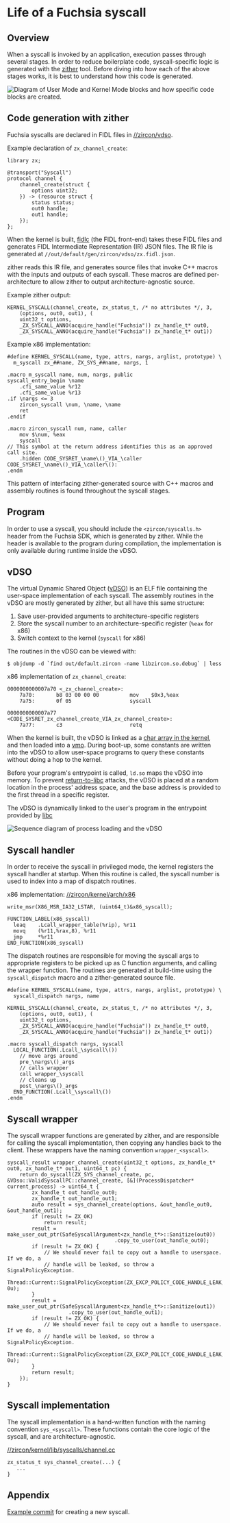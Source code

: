 # Life of a Fuchsia syscall

## Overview

When a syscall is invoked by an application, execution passes through several stages.
In order to reduce boilerplate code, syscall-specific logic is generated with the
[zither](https://cs.opensource.google/fuchsia/fuchsia/+/main:zircon/tools/zither/)
tool. Before diving into how each of the above stages works, it is best to understand
how this code is generated.

![Diagram of User Mode and Kernel Mode blocks and how specific code blocks are created.](images/overview.png)

## Code generation with zither

Fuchsia syscalls are declared in FIDL files in [//zircon/vdso](/zircon/vdso).

Example declaration of `zx_channel_create`:

```
library zx;

@transport("Syscall")
protocol channel {
    channel_create(struct {
        options uint32;
    }) -> (resource struct {
        status status;
        out0 handle;
        out1 handle;
    });
};
```

When the kernel is built,
[fidlc](/docs/reference/fidl/language/fidlc.md) (the FIDL
front-end) takes these FIDL files and generates FIDL Intermediate Representation
(IR) JSON files. The IR file is generated at `//out/default/gen/zircon/vdso/zx.fidl.json`.

zither reads this IR file, and generates source files that invoke C++ macros
with the inputs and outputs of each syscall. These macros are defined
per-architecture to allow zither to output architecture-agnostic source.

Example zither output:

```
KERNEL_SYSCALL(channel_create, zx_status_t, /* no attributes */, 3,
    (options, out0, out1), (
    uint32_t options,
    _ZX_SYSCALL_ANNO(acquire_handle("Fuchsia")) zx_handle_t* out0,
    _ZX_SYSCALL_ANNO(acquire_handle("Fuchsia")) zx_handle_t* out1))
```

Example x86 implementation:

```
#define KERNEL_SYSCALL(name, type, attrs, nargs, arglist, prototype) \
  m_syscall zx_##name, ZX_SYS_##name, nargs, 1

.macro m_syscall name, num, nargs, public
syscall_entry_begin \name
    .cfi_same_value %r12
    .cfi_same_value %r13
.if \nargs <= 3
    zircon_syscall \num, \name, \name
    ret
.endif

.macro zircon_syscall num, name, caller
    mov $\num, %eax
    syscall
// This symbol at the return address identifies this as an approved call site.
    .hidden CODE_SYSRET_\name\()_VIA_\caller
CODE_SYSRET_\name\()_VIA_\caller\():
.endm
```

This pattern of interfacing zither-generated source with C++ macros and
assembly routines is found throughout the syscall stages.

## Program

In order to use a syscall, you should include the
`<zircon/syscalls.h>` header from the Fuchsia SDK, which is generated by zither.
While the header is available to the program during compilation, the
implementation is only available during runtime inside the vDSO.

## vDSO

The virtual Dynamic Shared Object
([vDSO](/docs/concepts/kernel/vdso.md)) is an ELF file
containing the user-space implementation of each syscall. The assembly routines
in the vDSO are mostly generated by zither, but all have this same structure:

1. Save user-provided arguments to architecture-specific registers
1. Store the syscall number to an architecture-specific register (`%eax` for x86)
1. Switch context to the kernel (`syscall` for x86)

The routines in the vDSO can be viewed with:

```
$ objdump -d `find out/default.zircon -name libzircon.so.debug` | less
```

x86 implementation of `zx_channel_create`:

```
0000000000007a70 <_zx_channel_create>:
    7a70:       b8 03 00 00 00          mov    $0x3,%eax
    7a75:       0f 05                   syscall

0000000000007a77 <CODE_SYSRET_zx_channel_create_VIA_zx_channel_create>:
    7a77:       c3                      retq
```

When the kernel is built, the vDSO is linked as a
[char array in the kernel](/zircon/kernel/lib/userabi/vdso.cc#28),
and then loaded into a
[vmo](/docs/reference/kernel_objects/vm_object.md).
During boot-up, some constants are written into the vDSO to allow user-space
programs to query these constants without doing a hop to the kernel.

Before your program's entrypoint is called, `ld.so` maps the vDSO into memory.
To prevent [return-to-libc](https://en.wikipedia.org/wiki/Return-to-libc_attack)
attacks, the vDSO is placed at a random location in the process' address space,
and the base address is provided to the first thread in a specific register.

The vDSO is dynamically linked to the user's program in the entrypoint provided
by [libc](/docs/development/languages/c-cpp/libc.md)

![Sequence diagram of process loading and the vDSO](images/vdso_loading.png)

## Syscall handler

In order to receive the syscall in privileged mode, the kernel registers the
syscall handler at startup. When this routine is called, the syscall
number is used to index into a map of dispatch routines.

x86 implementation: [//zircon/kernel/arch/x86](/zircon/kernel/arch/x86)

```
write_msr(X86_MSR_IA32_LSTAR, (uint64_t)&x86_syscall);

FUNCTION_LABEL(x86_syscall)
  leaq    .Lcall_wrapper_table(%rip), %r11
  movq    (%r11,%rax,8), %r11
  jmp     *%r11
END_FUNCTION(x86_syscall)
```

The dispatch routines are responsible for moving the syscall args to appropriate
registers to be picked up as C function arguments, and calling the wrapper
function. The routines are generated at build-time using the `syscall_dispatch`
macro and a zither-generated source file.

```
#define KERNEL_SYSCALL(name, type, attrs, nargs, arglist, prototype) \
  syscall_dispatch nargs, name

KERNEL_SYSCALL(channel_create, zx_status_t, /* no attributes */, 3,
    (options, out0, out1), (
    uint32_t options,
    _ZX_SYSCALL_ANNO(acquire_handle("Fuchsia")) zx_handle_t* out0,
    _ZX_SYSCALL_ANNO(acquire_handle("Fuchsia")) zx_handle_t* out1))

.macro syscall_dispatch nargs, syscall
  LOCAL_FUNCTION(.Lcall_\syscall\())
    // move args around
    pre_\nargs\()_args
    // calls wrapper
    call wrapper_\syscall
    // cleans up
    post_\nargs\()_args
  END_FUNCTION(.Lcall_\syscall\())
.endm
```

## Syscall wrapper

The syscall wrapper functions are generated by zither, and are responsible for
calling the syscall implementation, then copying any handles back to the client.
These wrappers have the naming convention `wrapper_<syscall>`.

```
syscall_result wrapper_channel_create(uint32_t options, zx_handle_t* out0, zx_handle_t* out1, uint64_t pc) {
    return do_syscall(ZX_SYS_channel_create, pc, &VDso::ValidSyscallPC::channel_create, [&](ProcessDispatcher* current_process) -> uint64_t {
        zx_handle_t out_handle_out0;
        zx_handle_t out_handle_out1;
        auto result = sys_channel_create(options, &out_handle_out0, &out_handle_out1);
        if (result != ZX_OK)
            return result;
        result = make_user_out_ptr(SafeSyscallArgument<zx_handle_t*>::Sanitize(out0))
                                   .copy_to_user(out_handle_out0);
        if (result != ZX_OK) {
            // We should never fail to copy out a handle to userspace. If we do, a
            // handle will be leaked, so throw a SignalPolicyException.
            Thread::Current::SignalPolicyException(ZX_EXCP_POLICY_CODE_HANDLE_LEAK, 0u);
        }
        result = make_user_out_ptr(SafeSyscallArgument<zx_handle_t*>::Sanitize(out1))
                    .copy_to_user(out_handle_out1);
        if (result != ZX_OK) {
            // We should never fail to copy out a handle to userspace. If we do, a
            // handle will be leaked, so throw a SignalPolicyException.
            Thread::Current::SignalPolicyException(ZX_EXCP_POLICY_CODE_HANDLE_LEAK, 0u);
        }
        return result;
    });
}
```

## Syscall implementation

The syscall implementation is a hand-written function with the naming convention
`sys_<syscall>`. These functions contain the core logic of the syscall, and are
architecture-agnostic.

[//zircon/kernel/lib/syscalls/channel.cc](/zircon/kernel/lib/syscalls/channel.cc)

```
zx_status_t sys_channel_create(...) {
   ...
}
```

## Appendix

[Example commit](https://fuchsia-review.googlesource.com/c/fuchsia/+/431659) for
creating a new syscall.
